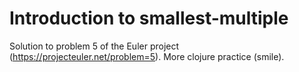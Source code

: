 # Introduction to smallest-multiple

Solution to problem 5 of the Euler project (https://projecteuler.net/problem=5). More clojure practice (smile). 
